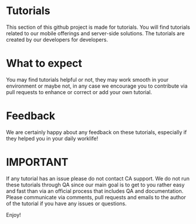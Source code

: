 # Tutorials
This section of this github project is made for tutorials. You will find tutorials related to our mobile offerings and server-side solutions. The tutorials are created by our developers for developers.

# What to expect
You may find tutorials helpful or not, they may work smooth in your environment or maybe not, in any case we encourage you to contribute via pull requests to enhance or correct or add your own tutorial.

# Feedback
We are certainly happy about any feedback on these tutorials, especially if they helped you in your daily worklife!

# IMPORTANT
If any tutorial has an issue please do not contact CA support. We do not run these tutorials through QA since our main goal is to get to you rather easy and fast than via an official process that includes QA and documentation. Please communicate via comments, pull requests and emails to the author of the tutorial if you have any issues or questions.

Enjoy!
